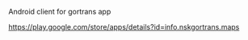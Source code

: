 Android client for gortrans app

https://play.google.com/store/apps/details?id=info.nskgortrans.maps